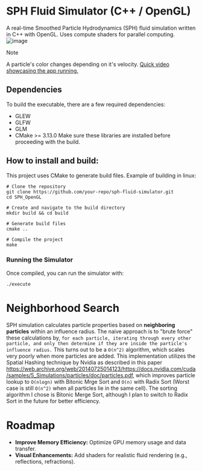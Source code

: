 # SPH Fluid Simulator (C++ / OpenGL)
A real-time Smoothed Particle Hydrodynamics (SPH) fluid simulation written in C++ with OpenGL. Uses compute shaders for parallel computing.
![image](https://github.com/user-attachments/assets/519fe99c-ca88-4f5e-bc1e-ae67d5ad6bb1)
> [!NOTE]
> A particle's color changes depending on it's velocity.
> [Quick video showcasing the app running.](https://youtu.be/x-2bFkBimAg)

## Dependencies
To build the executable, there are a few required dependencies:
- GLEW
- GLFW
- GLM
- CMake >= 3.13.0
Make sure these libraries are installed before proceeding with the build.
## How to install and build:
This project uses CMake to generate build files.
Example of building in linux:
```
# Clone the repository
git clone https://github.com/your-repo/sph-fluid-simulator.git
cd SPH_OpenGL

# Create and navigate to the build directory
mkdir build && cd build

# Generate build files
cmake ..

# Compile the project
make
```
### Running the Simulator

Once compiled, you can run the simulator with:
```
./execute
```
# Neighborhood Search
SPH simulation calculates particle properties based on **neighboring particles** within an influence radius.
The naive approach is to "brute force" these calculations by, ```for each particle, iterating through every other particle, and only then determine if they are inside the particle's influence radius.``` This turns out to be a ```O(n^2)``` algorithm, which scales very poorly when more particles are added.
This implementation utilizes the Spatial Hashing technique by Nvidia as described in this paper https://web.archive.org/web/20140725014123/https://docs.nvidia.com/cuda/samples/5_Simulations/particles/doc/particles.pdf, which improves particle lookup to ```O(nlogn)``` with Bitonic Mrge Sort and ```O(n)``` with Radix Sort (Worst case is still ```O(n^2)``` when all particles lie in the same cell). The sorting algorithm I chose is Bitonic Merge Sort, although I plan to switch to Radix Sort in the future for better efficiency.
# Roadmap
- **Improve Memory Efficiency:** Optimize GPU memory usage and data transfer.
- **Visual Enhancements:** Add shaders for realistic fluid rendering (e.g., reflections, refractions).
